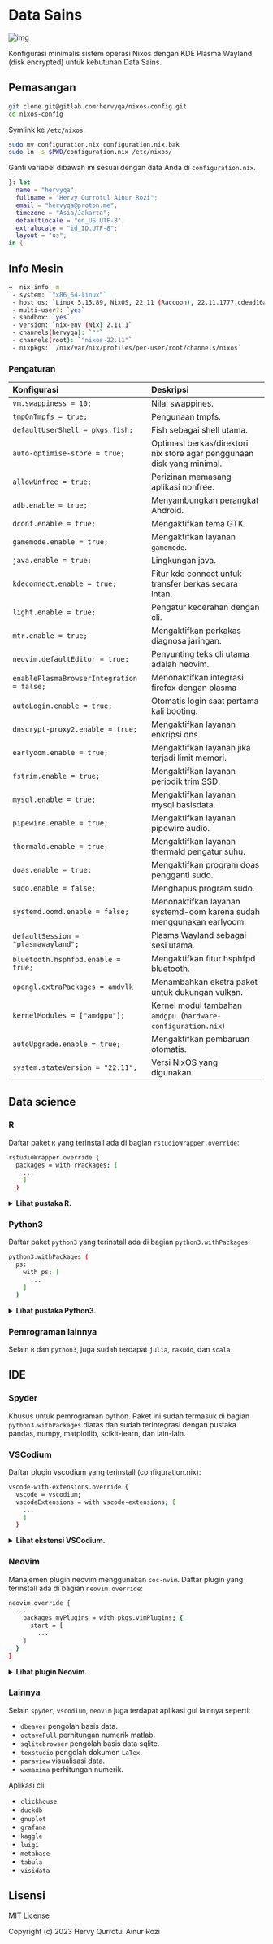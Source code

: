# Data Sains

![img](img.webp)

Konfigurasi minimalis sistem operasi Nixos dengan KDE Plasma Wayland (disk encrypted) untuk kebutuhan Data Sains.

## Pemasangan

```sh
git clone git@gitlab.com:hervyqa/nixos-config.git
cd nixos-config
```

Symlink ke `/etc/nixos`.

```sh
sudo mv configuration.nix configuration.nix.bak
sudo ln -s $PWD/configuration.nix /etc/nixos/

```

Ganti variabel dibawah ini sesuai dengan data Anda di `configuration.nix`.

```nix
}: let
  name = "hervyqa";
  fullname = "Hervy Qurrotul Ainur Rozi";
  email = "hervyqa@proton.me";
  timezone = "Asia/Jakarta";
  defaultlocale = "en_US.UTF-8";
  extralocale = "id_ID.UTF-8";
  layout = "us";
in {
```

## Info Mesin

```sh
➜  nix-info -m
 - system: `"x86_64-linux"`
 - host os: `Linux 5.15.89, NixOS, 22.11 (Raccoon), 22.11.1777.cdead16a444`
 - multi-user?: `yes`
 - sandbox: `yes`
 - version: `nix-env (Nix) 2.11.1`
 - channels(hervyqa): `""`
 - channels(root): `"nixos-22.11"`
 - nixpkgs: `/nix/var/nix/profiles/per-user/root/channels/nixos`
```

### Pengaturan

| Konfigurasi                               | Deskripsi                                                              |
| :---------------------------------------- | :--------------------------------------------------------------------- |
| `vm.swappiness = 10;`                     | Nilai swappines.                                                       |
| `tmpOnTmpfs = true;`                      | Pengunaan tmpfs.                                                       |
| `defaultUserShell = pkgs.fish;`           | Fish sebagai shell utama.                                              |
| `auto-optimise-store = true;`             | Optimasi berkas/direktori nix store agar penggunaan disk yang minimal. |
| `allowUnfree = true;`                     | Perizinan memasang aplikasi nonfree.                                   |
| `adb.enable = true;`                      | Menyambungkan perangkat Android.                                       |
| `dconf.enable = true;`                    | Mengaktifkan tema GTK.                                                 |
| `gamemode.enable = true;`                 | Mengaktifkan layanan `gamemode`.                                       |
| `java.enable = true;`                     | Lingkungan java.                                                       |
| `kdeconnect.enable = true;`               | Fitur kde connect untuk transfer berkas secara intan.                  |
| `light.enable = true;`                    | Pengatur kecerahan dengan cli.                                         |
| `mtr.enable = true;`                      | Mengaktifkan perkakas diagnosa jaringan.                               |
| `neovim.defaultEditor = true;`            | Penyunting teks cli utama adalah neovim.                               |
| `enablePlasmaBrowserIntegration = false;` | Menonaktifkan integrasi firefox dengan plasma                          |
| `autoLogin.enable = true;`                | Otomatis login saat pertama kali booting.                              |
| `dnscrypt-proxy2.enable = true;`          | Mengaktifkan layanan enkripsi dns.                                     |
| `earlyoom.enable = true;`                 | Mengaktifkan layanan jika terjadi limit memori.                        |
| `fstrim.enable = true;`                   | Mengaktifkan layanan periodik trim SSD.                                |
| `mysql.enable = true;`                    | Mengaktifkan layanan mysql basisdata.                                  |
| `pipewire.enable = true;`                 | Mengaktifkan layanan pipewire audio.                                   |
| `thermald.enable = true;`                 | Mengaktifkan layanan thermald pengatur suhu.                           |
| `doas.enable = true;`                     | Mengaktifkan program doas pengganti sudo.                              |
| `sudo.enable = false;`                    | Menghapus program sudo.                                                |
| `systemd.oomd.enable = false;`            | Menonaktifkan layanan systemd-oom karena sudah menggunakan earlyoom.   |
| `defaultSession = "plasmawayland";`       | Plasms Wayland sebagai sesi utama.                                     |
| `bluetooth.hsphfpd.enable = true;`        | Mengaktifkan fitur hsphfpd bluetooth.                                  |
| `opengl.extraPackages = amdvlk`           | Menambahkan ekstra paket untuk dukungan vulkan.                        |
| `kernelModules = ["amdgpu"];`             | Kernel modul tambahan `amdgpu`. (`hardware-configuration.nix`)         |
| `autoUpgrade.enable = true;`              | Mengaktifkan pembaruan otomatis.                                       |
| `system.stateVersion = "22.11";`          | Versi NixOS yang digunakan.                                            |

## Data science

### R

Daftar paket `R` yang terinstall ada di bagian `rstudioWrapper.override`:

```sh
rstudioWrapper.override {
  packages = with rPackages; [
    ...
    ]
  }
```

<details>
<summary><b>Lihat pustaka R.</b></summary>

```sh
Cairo
DT
DataExplorer
JuliaCall
JuliaConnectoR
MASS
RANN
RColorBrewer
Rcpp
XML
beepr
colourpicker
dataCompareR
data_table
datapasta
devtools
diffobj
dplyr
dygraphs
echarts4r
esquisse
flexdashboard
forecast
foreign
freqparcoord
fst
geofacet
ggiraph
ggplot2
glue
gmodels
gridExtra
here
httr
installr
janitor
jsonlite
knitr
leaflet
listviewer
lme4
lubridate
magrittr
mapsapi
officer
openxlsx
optparse
pacman
paletteer
patchwork
plotly
plumber
profvis
purrr
quantmod
reactable
readr
readxl
remedy
remotes
reshape2
reticulate
rio
rmarkdown
roxygen2
rvest
scales
sf
shiny
shinyjs
spatstat
splitstackshape
sqldf
stringr
testthat
tidycensus
tidygeocoder
tidymodels
tidyquant
tidyr
tidytext
tidyverse
tidyxl
tmap
tmaptools
tsbox
usethis
validate
vroom
xts
yaml
ymlthis
zoo
```

</details>

### Python3

Daftar paket `python3` yang terinstall ada di bagian `python3.withPackages`:

```sh
python3.withPackages (
  ps:
    with ps; [
      ...
    ]
  )
```

<details>
<summary><b>Lihat pustaka Python3.</b></summary>

```sh
Theano
beautifulsoup4
bokeh
cython
click
dask
datasette
dill
flask
future
h5py
imbalanced-learn
ipykernel
ipython
ipywidgets
jedi
jedi-language-server
joblib
jupyter
jupyterlab
jupyterlab-lsp
jupyterlab-pygments
keras
lightgbm
mahotas
matplotlib
moviepy
mypy
nbdime
networkx
nltk
nose
numpy
opencv4
openpyxl
pandas
pillow
pims
plotly
plotnine
pydot
pyls-spyder
pynvim
pytest
pytorch
pyyaml
qdarkstyle
requests
scikit-learn
scikitimage
scipy
scrapy
seaborn
selenium
spacy
spyder
spyder-kernels
statsmodels
tableaudocumentapi
tables
tensorflow
tensorflow-metadata
tensorflow-probability
tifffile
torch
torchvision
tqdm
trfl
virtualenv
virtualenvwrapper
wordcloud
xarray
```

</details>

### Pemrograman lainnya

Selain `R` dan `python3`, juga sudah terdapat `julia`, `rakudo`, dan `scala`

## IDE

### Spyder

Khusus untuk pemrograman python. Paket ini sudah termasuk di bagian `python3.withPackages` diatas dan sudah terintegrasi dengan pustaka pandas, numpy, matplotlib, scikit-learn, dan lain-lain.

### VSCodium

Daftar plugin vscodium yang terinstall (configuration.nix):

```sh
vscode-with-extensions.override {
  vscode = vscodium;
  vscodeExtensions = with vscode-extensions; [
    ...
    ]
  }
```

<details>
<summary><b>Lihat ekstensi VSCodium.</b></summary>

```sh
azdavis.millet
b4dm4n.vscode-nixpkgs-fmt
bbenoist.nix
bmalehorn.vscode-fish
davidanson.vscode-markdownlint
editorconfig.editorconfig
esbenp.prettier-vscode
formulahendry.code-runner
grapecity.gc-excelviewer
kamadorueda.alejandra
mechatroner.rainbow-csv
mhutchie.git-graph
ms-pyright.pyright
ms-python.python
ms-toolsai.jupyter
ms-toolsai.jupyter-keymap
ms-toolsai.jupyter-renderers
ms-toolsai.vscode-jupyter-cell-tags
ms-toolsai.vscode-jupyter-slideshow
ms-vscode.anycode
pkief.material-icon-theme
scala-lang.scala
shardulm94.trailing-spaces
shd101wyy.markdown-preview-enhanced
streetsidesoftware.code-spell-checker
```

</details>

### Neovim

Manajemen plugin neovim menggunakan `coc-nvim`. Daftar plugin yang terinstall ada di bagian `neovim.override`:

```sh
neovim.override {
  ...
    packages.myPlugins = with pkgs.vimPlugins; {
      start = [
        ...
    ]
  }
}
```

<details>
<summary><b>Lihat plugin Neovim.</b></summary>

```sh
coc-clangd
coc-clap
coc-cmake
coc-css
coc-denite
coc-diagnostic
coc-docker
coc-emmet
coc-eslint
coc-explorer
coc-flutter
coc-fzf
coc-git
coc-go
coc-haxe
coc-highlight
coc-html
coc-java
coc-jest
coc-json
coc-lists
coc-lua
coc-markdownlint
coc-metals
coc-neco
coc-nginx
coc-nvim
coc-pairs
coc-prettier
coc-pyright
coc-python
coc-r-lsp
coc-rls
coc-rust-analyzer
coc-sh
coc-smartf
coc-snippets
coc-solargraph
coc-spell-checker
coc-sqlfluff
coc-stylelint
coc-sumneko-lua
coc-svelte
coc-tabnine
coc-tailwindcss
coc-texlab
coc-toml
coc-tslint
coc-tslint-plugin
coc-tsserver
coc-ultisnips
coc-vetur
coc-vimlsp
coc-vimtex
coc-wxml
coc-yaml
coc-yank
julia-vim
scope-nvim
scrollbar-nvim
statix
surround-nvim
tabline-nvim
vim-airline
vim-airline-themes
vim-commentary
vim-lastplace
vim-lightline-coc
vim-nix
vim-wayland-clipboard
```

</details>

### Lainnya

Selain `spyder`, `vscodium`, `neovim` juga terdapat aplikasi gui lainnya seperti:

- `dbeaver` pengolah basis data.
- `octaveFull` perhitungan numerik matlab.
- `sqlitebrowser` pengolah basis data sqlite.
- `texstudio` pengolah dokumen `LaTex`.
- `paraview` visualisasi data.
- `wxmaxima` perhitungan numerik.

Aplikasi cli:

- `clickhouse`
- `duckdb`
- `gnuplot`
- `grafana`
- `kaggle`
- `luigi`
- `metabase`
- `tabula`
- `visidata`

## Lisensi

MIT License

Copyright (c) 2023 Hervy Qurrotul Ainur Rozi
